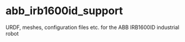 # abb_irb1600id_support
URDF, meshes, configuration files etc. for the ABB IRB1600ID industrial robot
